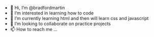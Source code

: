 - 👋 Hi, I’m @bradfordmartin
- 👀 I’m interested in learning how to code
- 🌱 I’m currently learning html and then will learn css and javascript
- 💞️ I’m looking to collaborate on practice projects
- 📫 How to reach me ...

<!---
bradfordmartin/bradfordmartin is a ✨ special ✨ repository because its `README.md` (this file) appears on your GitHub profile.
You can click the Preview link to take a look at your changes.
--->
